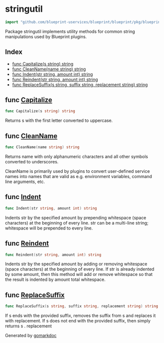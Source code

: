 <!-- Code generated by gomarkdoc. DO NOT EDIT -->

# stringutil

```go
import "github.com/blueprint-uservices/blueprint/blueprint/pkg/blueprint/stringutil"
```

Package stringutil implements utility methods for common string manipulations used by Blueprint plugins.

## Index

- [func Capitalize\(s string\) string](<#Capitalize>)
- [func CleanName\(name string\) string](<#CleanName>)
- [func Indent\(str string, amount int\) string](<#Indent>)
- [func Reindent\(str string, amount int\) string](<#Reindent>)
- [func ReplaceSuffix\(s string, suffix string, replacement string\) string](<#ReplaceSuffix>)


<a name="Capitalize"></a>
## func [Capitalize](<https://github.com/blueprint-uservices/blueprint/blob/main/blueprint/pkg/blueprint/stringutil/name.go#L11>)

```go
func Capitalize(s string) string
```

Returns s with the first letter converted to uppercase.

<a name="CleanName"></a>
## func [CleanName](<https://github.com/blueprint-uservices/blueprint/blob/main/blueprint/pkg/blueprint/stringutil/name.go#L24>)

```go
func CleanName(name string) string
```

Returns name with only alphanumeric characters and all other symbols converted to underscores.

CleanName is primarily used by plugins to convert user\-defined service names into names that are valid as e.g. environment variables, command line arguments, etc.

<a name="Indent"></a>
## func [Indent](<https://github.com/blueprint-uservices/blueprint/blob/main/blueprint/pkg/blueprint/stringutil/indent.go#L12>)

```go
func Indent(str string, amount int) string
```

Indents str by the specified amount by prepending whitespace \(space characters\) at the beginning of every line. str can be a multi\-line string; whitespace will be prepended to every line.

<a name="Reindent"></a>
## func [Reindent](<https://github.com/blueprint-uservices/blueprint/blob/main/blueprint/pkg/blueprint/stringutil/indent.go#L23>)

```go
func Reindent(str string, amount int) string
```

Indents str by the specified amount by adding or removing whitespace \(space characters\) at the beginning of every line. If str is already indented by some amount, then this method will add or remove whitespace so that the result is indented by amount total whitespace.

<a name="ReplaceSuffix"></a>
## func [ReplaceSuffix](<https://github.com/blueprint-uservices/blueprint/blob/main/blueprint/pkg/blueprint/stringutil/name.go#L39>)

```go
func ReplaceSuffix(s string, suffix string, replacement string) string
```

If s ends with the provided suffix, removes the suffix from s and replaces it with replacement. If s does not end with the provided suffix, then simply returns s . replacement

Generated by [gomarkdoc](<https://github.com/princjef/gomarkdoc>)
